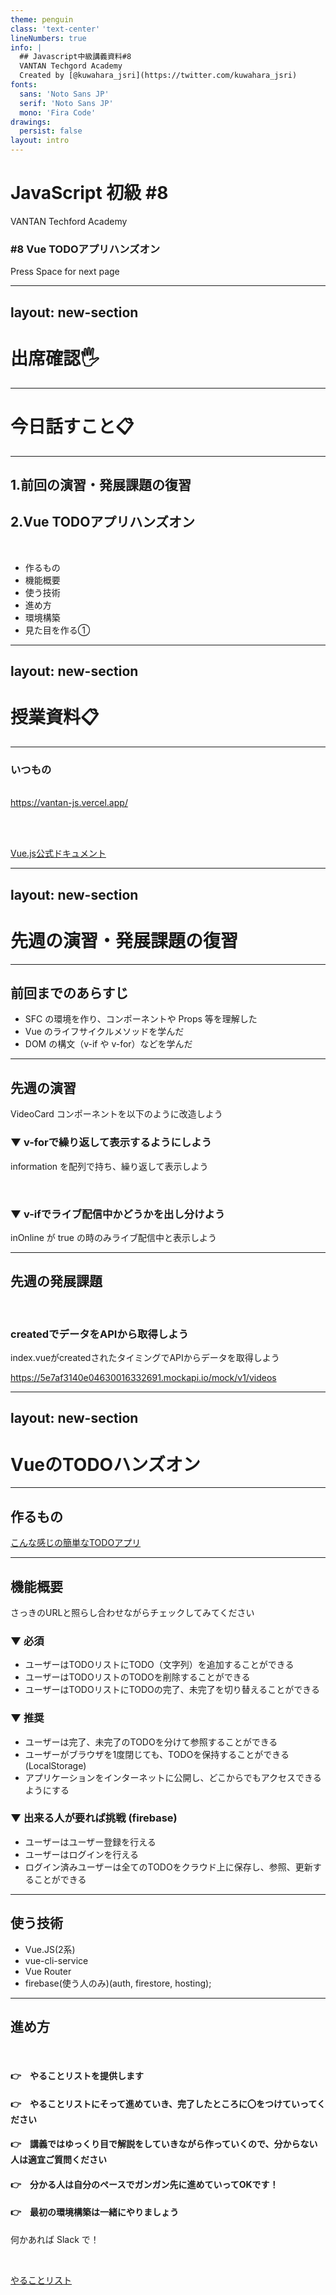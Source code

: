```yaml
---
theme: penguin
class: 'text-center'
lineNumbers: true
info: |
  ## Javascript中級講義資料#8
  VANTAN Techgord Academy
  Created by [@kuwahara_jsri](https://twitter.com/kuwahara_jsri)
fonts:
  sans: 'Noto Sans JP'
  serif: 'Noto Sans JP'
  mono: 'Fira Code'
drawings:
  persist: false
layout: intro
---
```


# JavaScript 初級 #8

VANTAN Techford Academy

### #8 Vue TODOアプリハンズオン
<div class="pt-12">
  <span @click="$slidev.nav.next" class="px-2 py-1 rounded cursor-pointer" hover="bg-white bg-opacity-10">
    Press Space for next page <carbon:arrow-right class="inline"/>
  </span>
</div>

---
layout: new-section
---

# 出席確認🖐

---

# 今日話すこと📋

---

## 1.前回の演習・発展課題の復習
## 2.Vue TODOアプリハンズオン

<br>

- 作るもの
- 機能概要
- 使う技術
- 進め方
- 環境構築
- 見た目を作る①

---
layout: new-section
---

# 授業資料📋

---

### いつもの
<br>
<div class="mb-1">
  <a href="https://vantan-js.vercel.app/" target="_blank">https://vantan-js.vercel.app/</a>
</div>

<br><br>

<a target="_blank" href="https://jp.vuejs.org/index.html" class="px-2 py-1 rounded cursor-pointer" hover="bg-white bg-opacity-10">
  Vue.js公式ドキュメント<carbon:arrow-right class="inline"/>
</a>

---
layout: new-section
---

# 先週の演習・発展課題の復習

---

## 前回までのあらすじ

- SFC の環境を作り、コンポーネントや Props 等を理解した
- Vue のライフサイクルメソッドを学んだ
- DOM の構文（v-if や v-for）などを学んだ

---

## 先週の演習

VideoCard コンポーネントを以下のように改造しよう

### ▼ v-forで繰り返して表示するようにしよう

information を配列で持ち、繰り返して表示しよう

<br>

### ▼ v-ifでライブ配信中かどうかを出し分けよう

inOnline が true の時のみライブ配信中と表示しよう


---

## 先週の発展課題

<br>

### createdでデータをAPIから取得しよう

index.vueがcreatedされたタイミングでAPIからデータを取得しよう

https://5e7af3140e04630016332691.mockapi.io/mock/v1/videos

---
layout: new-section
---

# VueのTODOハンズオン

---

## 作るもの

<a href="https://vantan-todo-app-demo.web.app/#/" target="__blank">こんな感じの簡単なTODOアプリ</a>

---

## 機能概要

さっきのURLと照らし合わせながらチェックしてみてください

### ▼ 必須

- ユーザーはTODOリストにTODO（文字列）を追加することができる
- ユーザーはTODOリストのTODOを削除することができる
- ユーザーはTODOリストにTODOの完了、未完了を切り替えることができる

### ▼ 推奨

- ユーザーは完了、未完了のTODOを分けて参照することができる
- ユーザーがブラウザを1度閉じても、TODOを保持することができる(LocalStorage)
- アプリケーションをインターネットに公開し、どこからでもアクセスできるようにする

### ▼ 出来る人が要れば挑戦 (firebase)

- ユーザーはユーザー登録を行える
- ユーザーはログインを行える
- ログイン済みユーザーは全てのTODOをクラウド上に保存し、参照、更新することができる


---

## 使う技術

- Vue.JS(2系)
- vue-cli-service
- Vue Router
- firebase(使う人のみ)(auth, firestore, hosting);

---

## 進め方

<br>

#### 👉　やることリストを提供します
#### 👉　やることリストにそって進めていき、完了したところに〇をつけていってください
#### 👉　講義ではゆっくり目で解説をしていきながら作っていくので、分からない人は適宜ご質問ください
#### 👉　分かる人は自分のペースでガンガン先に進めていってOKです！
#### 👉　最初の環境構築は一緒にやりましょう

何かあれば Slack で！

<br>

<a href="https://docs.google.com/spreadsheets/d/1OxKTK7Hc1-lvt53CvQ3KIhCbk0zbuXRNpnn3f9lf3Ns/edit?usp=sharing" target="__blank">やることリスト</a>
